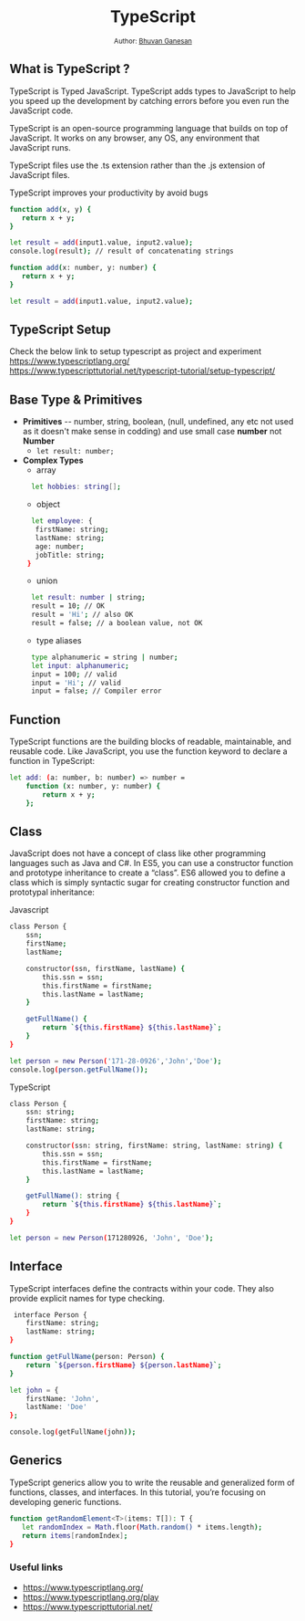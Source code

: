 <div align="center">
  <h1>TypeScript</h1>
<sub>Author:
<a href="https://www.linkedin.com/in/bhuvanaganesan-l-2209047a" target="_blank">Bhuvan Ganesan</a><br>
</sub>
</div>

## What is TypeScript ?

TypeScript is Typed JavaScript. TypeScript adds types to JavaScript to help you speed up the development by catching errors before you even run the JavaScript code.

TypeScript is an open-source programming language that builds on top of JavaScript. It works on any browser, any OS, any environment that JavaScript runs.

TypeScript files use the .ts extension rather than the .js extension of JavaScript files.

TypeScript improves your productivity by avoid bugs

```sh
function add(x, y) {
   return x + y;
}
```

```sh
let result = add(input1.value, input2.value);
console.log(result); // result of concatenating strings
```


```sh
function add(x: number, y: number) {
   return x + y;
}
```

```sh
let result = add(input1.value, input2.value);
```
## TypeScript Setup
 Check the below link to setup typescript as project and experiment 
 https://www.typescriptlang.org/
https://www.typescripttutorial.net/typescript-tutorial/setup-typescript/


## Base Type & Primitives 

- **Primitives**  -- number, string, boolean, (null, undefined, any etc not used as it doesn't make sense in codding) and use small case **number** not **Number**
  - ``` let result: number; ```
- **Complex Types** 
  - array 
  ```sh
    let hobbies: string[];
  ```
  - object 
  ```sh 
    let employee: {
     firstName: string;
     lastName: string;
     age: number;
     jobTitle: string;
   }
  ```
  - union 
  ```sh
    let result: number | string;
    result = 10; // OK
    result = 'Hi'; // also OK
    result = false; // a boolean value, not OK
  ```
  - type aliases 
  ```sh
    type alphanumeric = string | number;
    let input: alphanumeric;
    input = 100; // valid
    input = 'Hi'; // valid
    input = false; // Compiler error
  ```

## Function
TypeScript functions are the building blocks of readable, maintainable, and reusable code.
Like JavaScript, you use the function keyword to declare a function in TypeScript:

```sh
let add: (a: number, b: number) => number =
    function (x: number, y: number) {
        return x + y;
    };
```

## Class

JavaScript does not have a concept of class like other programming languages such as Java and C#. In ES5, you can use a constructor function and prototype inheritance to create a “class”.
ES6 allowed you to define a class which is simply syntactic sugar for creating constructor function and prototypal inheritance:

Javascript
```sh
class Person {
    ssn;
    firstName;
    lastName;

    constructor(ssn, firstName, lastName) {
        this.ssn = ssn;
        this.firstName = firstName;
        this.lastName = lastName;
    }

    getFullName() {
        return `${this.firstName} ${this.lastName}`;
    }
}

let person = new Person('171-28-0926','John','Doe');
console.log(person.getFullName());
```
TypeScript

```sh
class Person {
    ssn: string;
    firstName: string;
    lastName: string;

    constructor(ssn: string, firstName: string, lastName: string) {
        this.ssn = ssn;
        this.firstName = firstName;
        this.lastName = lastName;
    }

    getFullName(): string {
        return `${this.firstName} ${this.lastName}`;
    }
}

let person = new Person(171280926, 'John', 'Doe');
```
 ## Interface

 TypeScript interfaces define the contracts within your code. They also provide explicit names for type checking.
 
```sh
 interface Person {
    firstName: string;
    lastName: string;
}

function getFullName(person: Person) {
    return `${person.firstName} ${person.lastName}`;
}

let john = {
    firstName: 'John',
    lastName: 'Doe'
};

console.log(getFullName(john));
```
 ## Generics

 TypeScript generics allow you to write the reusable and generalized form of functions, classes, and interfaces. In this tutorial, you’re focusing on developing generic functions.

 ```sh
function getRandomElement<T>(items: T[]): T {
    let randomIndex = Math.floor(Math.random() * items.length);
    return items[randomIndex];
}
 ```

### Useful links
- https://www.typescriptlang.org/
- https://www.typescriptlang.org/play 
- https://www.typescripttutorial.net/
